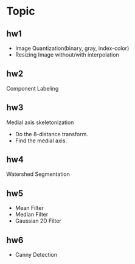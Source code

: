 # Topic
## hw1
- Image Quantization(binary, gray, index-color)
- Resizing Image without/with interpolation
## hw2
Component Labeling
## hw3
Medial axis skeletonization
- Do the 8-distance transform.
- Find the medial axis.
## hw4
Watershed Segmentation
## hw5
- Mean Filter
- Median Filter
- Gaussian 2D Filter
## hw6
- Canny Detection

